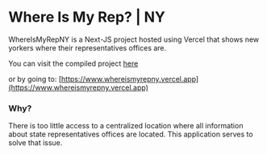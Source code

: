 # Where Is My Rep? | NY

WhereIsMyRepNY is a Next-JS project hosted using Vercel that shows new yorkers where their representatives offices are.

You can visit the compiled project
[here](https://www.whereismyrepny.vercel.app)

or by going to: [https://www.whereismyrepny.vercel.app](https://www.whereismyrepny.vercel.app)

### Why?

There is too little access to a centralized location where all information about state representatives offices are located. This application serves to solve that issue. 
